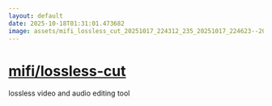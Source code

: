 ```yaml
---
layout: default
date: 2025-10-18T01:31:01.473682
image: assets/mifi_lossless_cut_20251017_224312_235_20251017_224623--20251018T004624380--cropped.png
---
```


# [mifi/lossless-cut](https://github.com/mifi/lossless-cut/)

lossless video and audio editing tool
